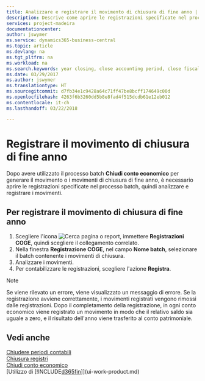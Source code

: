 ```yaml
---
title: Analizzare e registrare il movimento di chiusura di fine anno | Documenti Microsoft
description: Descrive come aprire le registrazioni specificate nel processo batch Chiudi conto economico, quindi analizzare e registrare il movimento di chiusura di fine anno.
services: project-madeira
documentationcenter: 
author: jswymer
ms.service: dynamics365-business-central
ms.topic: article
ms.devlang: na
ms.tgt_pltfrm: na
ms.workload: na
ms.search.keywords: year closing, close accounting period, close fiscal year, bank account detailed trial balance
ms.date: 03/29/2017
ms.author: jswymer
ms.translationtype: HT
ms.sourcegitcommit: d7fb34e1c9428a64c71ff47be8bcff174649c00d
ms.openlocfilehash: 4263f6b3260dd5b8e8fad4f515dcdb61e12eb012
ms.contentlocale: it-ch
ms.lasthandoff: 03/22/2018

---
```

# <a name="post-the-year-end-closing-entry"></a>Registrare il movimento di chiusura di fine anno
Dopo avere utilizzato il processo batch **Chiudi conto economico** per generare il movimento o i movimenti di chiusura di fine anno, è necessario aprire le registrazioni specificate nel processo batch, quindi analizzare e registrare i movimenti.

## <a name="to-post-the-year-end-closing-entry"></a>Per registrare il movimento di chiusura di fine anno
1. Scegliere l'icona ![Cerca pagina o report](media/ui-search/search_small.png "Cerca pagina o report"), immettere **Registrazioni COGE**, quindi scegliere il collegamento correlato.
2. Nella finestra **Registrazione COGE**, nel campo **Nome batch**, selezionare il batch contenente i movimenti di chiusura.
3. Analizzare i movimenti.
4. Per contabilizzare le registrazioni, scegliere l'azione **Registra**.

> [!NOTE]  
>   Se viene rilevato un errore, viene visualizzato un messaggio di errore. Se la registrazione avviene correttamente, i movimenti registrati vengono rimossi dalle registrazioni. Dopo il completamento della registrazione, in ogni conto economico viene registrato un movimento in modo che il relativo saldo sia uguale a zero, e il risultato dell'anno viene trasferito al conto patrimoniale.

## <a name="see-also"></a>Vedi anche
[Chiudere periodi contabili](year-close-account-periods.md)  
[Chiusura registri](year-close-books.md)  
[Chiudi conto economico](year-close-income-statement.md)  
[Utilizzo di [!INCLUDE[d365fin](includes/d365fin_md.md)]](ui-work-product.md)

